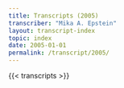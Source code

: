 ```yaml
---
title: Transcripts (2005)
transcriber: "Mika A. Epstein"
layout: transcript-index
topic: index
date: 2005-01-01
permalink: /transcript/2005/
---
```


{{< transcripts >}}
